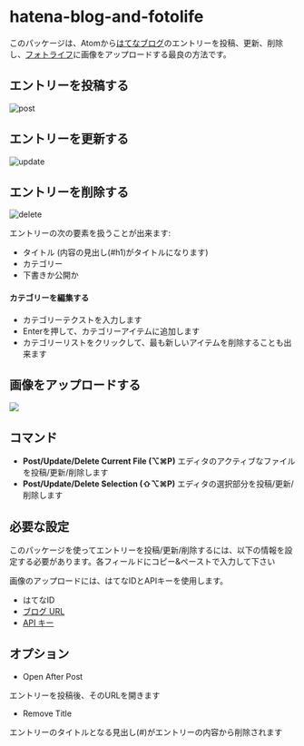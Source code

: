 # hatena-blog-and-fotolife

このパッケージは、Atomから[はてなブログ](http://hatenablog.com/)のエントリーを投稿、更新、削除し、[フォトライフ](http://f.hatena.ne.jp/)に画像をアップロードする最良の方法です。

## エントリーを投稿する

![post](https://cloud.githubusercontent.com/assets/15242484/15038403/6d8b222a-12de-11e6-8ce5-60257b8dc153.gif)

## エントリーを更新する
![update](https://cloud.githubusercontent.com/assets/15242484/15038407/76a75a54-12de-11e6-971f-68ef5097a13b.gif)

## エントリーを削除する

![delete](https://cloud.githubusercontent.com/assets/15242484/16063420/1c8e1394-32d4-11e6-98f8-c286e9809c01.gif)

エントリーの次の要素を扱うことが出来ます:
- タイトル (内容の見出し(#h1)がタイトルになります)
- カテゴリー
- 下書きか公開か

#### カテゴリーを編集する
- カテゴリーテクストを入力します
- Enterを押して、カテゴリーアイテムに追加します
- カテゴリーリストをクリックして、最も新しいアイテムを削除することも出来ます

## 画像をアップロードする

![](https://zippy.gfycat.com/HardtofindDampIrishredandwhitesetter.gif)

## コマンド
- **Post/Update/Delete Current File (⌥⌘P)** エディタのアクティブなファイルを投稿/更新/削除します
- **Post/Update/Delete Selection (⇧⌥⌘P)** エディタの選択部分を投稿/更新/削除します

## 必要な設定
このパッケージを使ってエントリーを投稿/更新/削除するには、以下の情報を設定する必要があります。各フィールドにコピー&ペーストで入力して下さい

画像のアップロードには、はてなIDとAPIキーを使用します。

- はてなID
- [ブログ URL](http://blog.hatena.ne.jp/my/config)
- [API キー](http://blog.hatena.ne.jp/my/config/detail)

## オプション

- Open After Post

エントリーを投稿後、そのURLを開きます

- Remove Title

エントリーのタイトルとなる見出し(#)がエントリーの内容から削除されます

